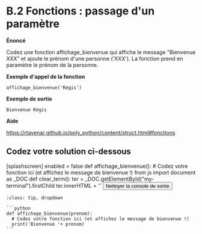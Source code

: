 # B.2 Fonctions : passage d'un paramètre

**Énoncé**

Codez une fonction affichage_bienvenue qui affiche le message "Bienvenue XXX" et ajoute le prénom d'une personne ('XXX'). La fonction prend en paramètre le prénom de la personne.

**Exemple d'appel de la fonction**

```
affichage_bienvenue('Régis')
```

**Exemple de sortie**

```
Bienvenue Régis
```

**Aide**

https://rtavenar.github.io/poly_python/content/struct.html#fonctions

## Codez votre solution ci-dessous

<py-config>
    [splashscreen]
        enabled = false
</py-config>
<py-repl>
    def affichage_bienvenue():
  # Codez votre fonction ici (et affichez le message de bienvenue !)
</py-repl>
<py-terminal id="my-terminal"></py-terminal>
<py-script>
from js import document as _DOC
def clear_term():
    ter = _DOC.getElementById("my-terminal").firstChild
    ter.innerHTML = ''
</py-script>
<button py-click="clear_term()" id="clear-terminal" class="py-button">Nettoyer la console de sortie</button>


````{admonition} Cliquez ici pour voir la solution
:class: tip, dropdown

```python
def affichage_bienvenue(prenom):
  # Codez votre fonction ici (et affichez le message de bienvenue !)
  print('Bienvenue '+ prenom)
```
````
